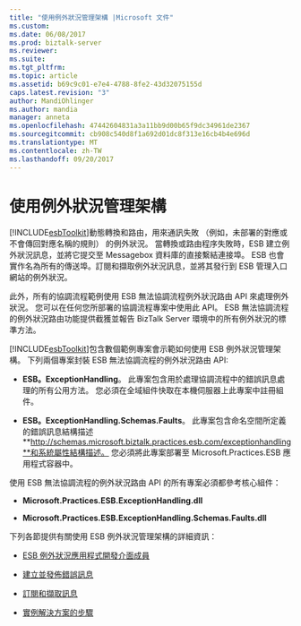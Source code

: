 ```yaml
---
title: "使用例外狀況管理架構 |Microsoft 文件"
ms.custom: 
ms.date: 06/08/2017
ms.prod: biztalk-server
ms.reviewer: 
ms.suite: 
ms.tgt_pltfrm: 
ms.topic: article
ms.assetid: b69c9c01-e7e4-4788-8fe2-43d32075155d
caps.latest.revision: "3"
author: MandiOhlinger
ms.author: mandia
manager: anneta
ms.openlocfilehash: 47442604831a3a11bb9d00b65f9dc34961de2367
ms.sourcegitcommit: cb908c540d8f1a692d01dc8f313e16cb4b4e696d
ms.translationtype: MT
ms.contentlocale: zh-TW
ms.lasthandoff: 09/20/2017
---
```

# <a name="using-the-exception-management-framework"></a>使用例外狀況管理架構
[!INCLUDE[esbToolkit](../includes/esbtoolkit-md.md)]動態轉換和路由，用來通訊失敗 （例如，未部署的對應或不會傳回對應名稱的規則） 的例外狀況。 當轉換或路由程序失敗時，ESB 建立例外狀況訊息，並將它提交至 Messagebox 資料庫的直接繫結連接埠。 ESB 也會實作名為所有的傳送埠。訂閱和擷取例外狀況訊息，並將其發行到 ESB 管理入口網站的例外狀況。  
  
 此外，所有的協調流程範例使用 ESB 無法協調流程例外狀況路由 API 來處理例外狀況。 您可以在任何您所部署的協調流程專案中使用此 API。 ESB 無法協調流程的例外狀況路由功能提供截獲並報告 BizTalk Server 環境中的所有例外狀況的標準方法。  
  
 [!INCLUDE[esbToolkit](../includes/esbtoolkit-md.md)]包含數個範例專案會示範如何使用 ESB 例外狀況管理架構。 下列兩個專案封裝 ESB 無法協調流程的例外狀況路由 API:  
  
-   **ESB。ExceptionHandling**。 此專案包含用於處理協調流程中的錯誤訊息處理的所有公用方法。 您必須在全域組件快取在本機伺服器上此專案中註冊組件。  
  
-   **ESB。ExceptionHandling.Schemas.Faults**。 此專案包含命名空間所定義的錯誤訊息結構描述**http://schemas.microsoft.biztalk.practices.esb.com/exceptionhandling**和系統屬性結構描述。 您必須將此專案部署至 Microsoft.Practices.ESB 應用程式容器中。  
  
 使用 ESB 無法協調流程的例外狀況路由 API 的所有專案必須都參考核心組件：  
  
-   **Microsoft.Practices.ESB.ExceptionHandling.dll**  
  
-   **Microsoft.Practices.ESB.ExceptionHandling.Schemas.Faults.dll**  
  
 下列各節提供有關使用 ESB 例外狀況管理架構的詳細資訊：  
  
-   [ESB 例外狀況應用程式開發介面成員](../esb-toolkit/the-esb-exception-api-members.md)  
  
-   [建立並發佈錯誤訊息](../esb-toolkit/creating-and-publishing-fault-messages.md)  
  
-   [訂閱和擷取訊息](../esb-toolkit/subscribing-to-and-extracting-messages.md)  
  
-   [實例解決方案的步驟](../esb-toolkit/scenario-solution-steps.md)